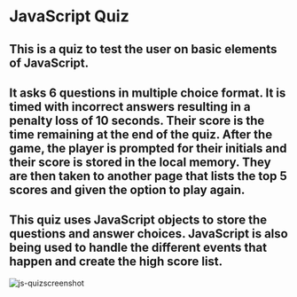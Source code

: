 # JavaScript Quiz

## This is a quiz to test the user on basic elements of JavaScript.

## It asks 6 questions in multiple choice format.  It is timed with incorrect answers resulting in a penalty loss of 10 seconds.  Their score is the time remaining at the end of the quiz. After the game, the player is prompted for their initials and their score is stored in the local memory.  They are then taken to another page that lists the top 5 scores and given the option to play again.

## This quiz uses JavaScript objects to store the questions and answer choices.  JavaScript is also being used to handle the different events that happen and create the high score list. 

![js-quizscreenshot](https://user-images.githubusercontent.com/113713179/205225318-41007dfc-c396-431f-8b5a-5541e2074ede.png)


